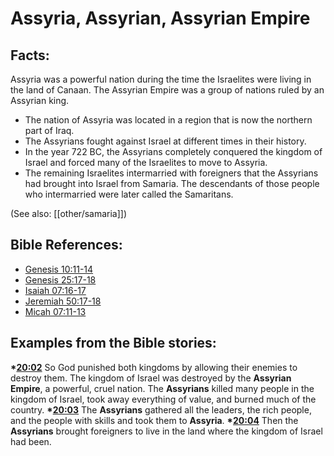 # Assyria, Assyrian, Assyrian Empire #

## Facts: ##

Assyria was a powerful nation during the time the Israelites were living in the land of Canaan. The Assyrian Empire was a group of nations ruled by an Assyrian king.

 * The nation of Assyria was located in a region that is now the northern part of Iraq.
 * The Assyrians fought against Israel at different times in their history.
 * In the year 722 BC, the Assyrians completely conquered the kingdom of Israel and forced many of the Israelites to move to Assyria.
 * The remaining Israelites intermarried with foreigners that the Assyrians had brought into Israel from Samaria. The descendants of those people who intermarried were later called the Samaritans.

(See also: [[other/samaria]])

## Bible References: ##

* [Genesis 10:11-14](en/tn/gen/help/10/11)
* [Genesis 25:17-18](en/tn/gen/help/25/17)
* [Isaiah 07:16-17](en/tn/isa/help/07/16)
* [Jeremiah 50:17-18](en/tn/jer/help/50/17)
* [Micah 07:11-13](en/tn/mic/help/07/11)

## Examples from the Bible stories: ##

  __*[20:02](en/tn/obs/help/20/02)__ So God punished both kingdoms by allowing their enemies to destroy them. The kingdom of Israel was destroyed by the __Assyrian Empire__, a powerful, cruel nation. The __Assyrians__ killed many people in the kingdom of Israel, took away everything of value, and burned much of the country.
  __*[20:03](en/tn/obs/help/20/03)__ The __Assyrians__ gathered all the leaders, the rich people, and the people with skills and took them to __Assyria__.
  __*[20:04](en/tn/obs/help/20/04)__ Then the __Assyrians__ brought foreigners to live in the land where the kingdom of Israel had been.